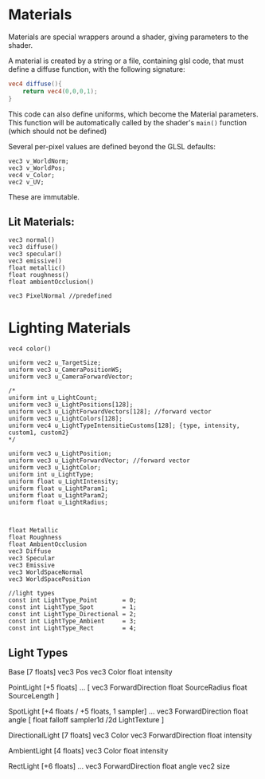 # Materials

Materials are special wrappers around a shader, giving parameters to the shader.

A material is created by a string or a file, containing glsl code, that must define a diffuse function, with the following signature:
```glsl
vec4 diffuse(){
	return vec4(0,0,0,1);
}
```
This code can also define uniforms, which become the Material parameters.
This function will be automatically called by the shader's `main()` function (which should not be defined)

Several per-pixel values are defined beyond the GLSL defaults:
```
vec3 v_WorldNorm;
vec3 v_WorldPos;
vec4 v_Color;
vec2 v_UV;
```
These are immutable.

## Lit Materials:
```
vec3 normal()
vec3 diffuse()
vec3 specular()
vec3 emissive()
float metallic()
float roughness()
float ambientOcclusion()

vec3 PixelNormal //predefined

```

# Lighting Materials

```
vec4 color()

uniform vec2 u_TargetSize;
uniform vec3 u_CameraPositionWS;
uniform vec3 u_CameraForwardVector;

/*
uniform int u_LightCount;
uniform vec3 u_LightPositions[128];
uniform vec3 u_LightForwardVectors[128]; //forward vector
uniform vec3 u_LightColors[128];
uniform vec4 u_LightTypeIntensitieCustoms[128]; {type, intensity, custom1, custom2}
*/

uniform vec3 u_LightPosition;
uniform vec3 u_LightForwardVector; //forward vector
uniform vec3 u_LightColor;
uniform int u_LightType;
uniform float u_LightIntensity;
uniform float u_LightParam1;
uniform float u_LightParam2;
uniform float u_LightRadius;



float Metallic
float Roughness
float AmbientOcclusion
vec3 Diffuse
vec3 Specular
vec3 Emissive
vec3 WorldSpaceNormal
vec3 WorldSpacePosition

//light types
const int LightType_Point		= 0;			
const int LightType_Spot		= 1;			
const int LightType_Directional	= 2;			
const int LightType_Ambient		= 3;			
const int LightType_Rect		= 4;		
```

## Light Types
Base [7 floats]
	vec3 Pos
	vec3 Color
	float intensity

PointLight [+5 floats]
	...
	[
		vec3 ForwardDirection
		float SourceRadius
		float SourceLength
	]
	
SpotLight [+4 floats / +5 floats, 1 sampler]
	...
	vec3 ForwardDirection
	float angle
	[
		float falloff
		sampler1d /2d LightTexture
	]
	
DirectionalLight [7 floats]
	vec3 Color
	vec3 ForwardDirection
	float intensity

AmbientLight [4 floats]
	vec3 Color
	float intensity
	
RectLight [+6 floats]
	...
	vec3 ForwardDirection
	float angle
	vec2 size


